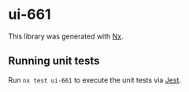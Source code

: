 # ui-661

This library was generated with [Nx](https://nx.dev).

## Running unit tests

Run `nx test ui-661` to execute the unit tests via [Jest](https://jestjs.io).
